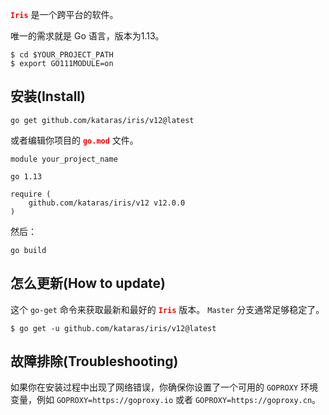 <font color=red>**`Iris`**</font> 是一个跨平台的软件。

唯一的需求就是 Go 语言，版本为1.13。

```shell
$ cd $YOUR_PROJECT_PATH 
$ export GO111MODULE=on
```

## 安装(Install)

```shell
go get github.com/kataras/iris/v12@latest
```

或者编辑你项目的 <font color=red>**`go.mod`**</font> 文件。

```
module your_project_name

go 1.13

require (
    github.com/kataras/iris/v12 v12.0.0
)
```

然后：

```shell
go build
```


## 怎么更新(How to update)
这个 `go-get` 命令来获取最新和最好的  <font color=red>**`Iris`**</font> 版本。 `Master` 分支通常足够稳定了。

```shell
$ go get -u github.com/kataras/iris/v12@latest
```

## 故障排除(Troubleshooting)

如果你在安装过程中出现了网络错误，你确保你设置了一个可用的 `GOPROXY` 环境变量，例如 `GOPROXY=https://goproxy.io` 或者 `GOPROXY=https://goproxy.cn`。